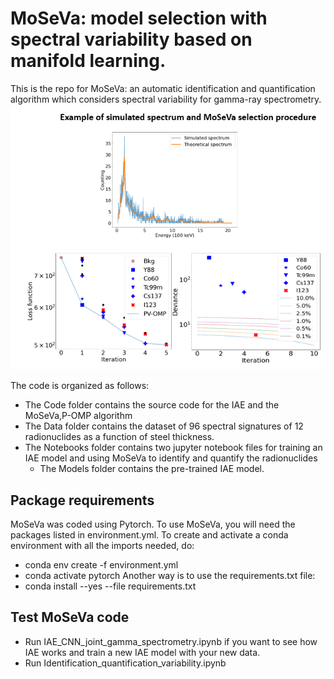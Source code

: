 # MoSeVa: model selection with spectral variability based on manifold learning.

This is the repo for MoSeVa: an automatic identification and quantification algorithm which considers spectral variability for gamma-ray spectrometry.
![ ](illustrations/example_moseva.PNG)

The code is organized as follows:
-  The Code folder contains the source code for the IAE and the MoSeVa,P-OMP algorithm
-  The Data folder contains the dataset of 96 spectral signatures of 12 radionuclides as a function of steel thickness.
-  The Notebooks folder contains two jupyter notebook files for training an IAE model and using MoSeVa to identify and quantify the radionuclides
      - The Models folder contains the pre-trained IAE model.
 ## Package requirements
MoSeVa was coded using Pytorch. To use MoSeVa, you will need the packages listed in environment.yml. To create and activate a conda environment with all the imports needed, do:
-  conda env create -f environment.yml
-  conda activate pytorch
Another way is to use the requirements.txt file:
-  conda install --yes --file requirements.txt
##  Test MoSeVa code
-  Run IAE_CNN_joint_gamma_spectrometry.ipynb if you want to see how IAE works and train a new IAE model with your new data.
-  Run Identification_quantification_variability.ipynb 